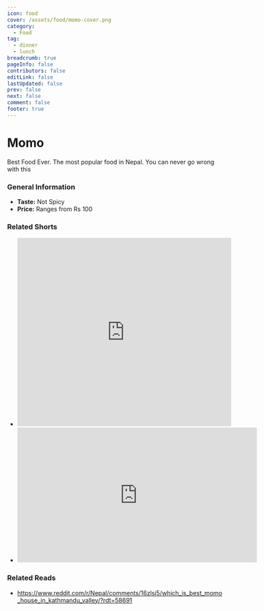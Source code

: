 ```yaml
---
icon: food
cover: /assets/food/momo-cover.png
category:
  - Food
tag:
  - dinner
  - lunch
breadcrumb: true
pageInfo: false
contributors: false
editLink: false
lastUpdated: false
prev: false
next: false
comment: false
footer: true
---
```


# Momo

Best Food Ever. The most popular food in Nepal. You can never go wrong with this

<!-- more -->

### General Information
- **Taste:** Not Spicy
- **Price:** Ranges from Rs 100

### Related Shorts

- <iframe width="500" height="440" src="https://www.instagram.com/p/CHnMB-gjUAk/embed/" frameborder="0"></iframe>
- <iframe width="560" height="315" src="https://www.youtube.com/embed/XbgYspYM7zU?si=aF7gVSbloqbAuh-f" title="YouTube video player" frameborder="0" allow="accelerometer; autoplay; clipboard-write; encrypted-media; gyroscope; picture-in-picture; web-share" referrerpolicy="strict-origin-when-cross-origin" allowfullscreen></iframe>

### Related Reads

- https://www.reddit.com/r/Nepal/comments/16zlsj5/which_is_best_momo_house_in_kathmandu_valley/?rdt=58691
